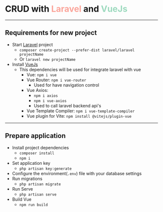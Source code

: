 <h1>
    CRUD with
    <span style="opacity:.5;color:#fb503b;">Laravel</span>
    and
    <span style="opacity:.5;color:#42b883;">VueJs</span>
</h1>

---

## Requirements for new project

- Start [Laravel](https://laravel.com/) project
    - `composer create-project --prefer-dist laravel/laravel projectName`
    - Or `laravel new projectName`
- Install [VueJs](https://vuejs.org/)
    - This dependencies will be used for integrate laravel with vue
        - Vue: `npm i vue`
        - Vue Router: `npm i vue-router`
            - Used for have navigation control
        - Vue Axios: 
          - `npm i axios`
          - `npm i vue-axios`
          - Used to call laravel backend api's
        - Vue Template Compiler: `npm i vue-template-compiler`
        - Vue plugin for Vite: `npm install @vitejs/plugin-vue`

---

## Prepare application

- Install project dependencies
    - `composer install`
    - `npm i`
- Set application key
    - `php artisan key:generate`
- Configure the environment(`.env`) file with your database settings
- Run migrations
    - `php artisan migrate`
- Run Serve
  - `php artisan serve`
- Build Vue
  - `npm run build`
